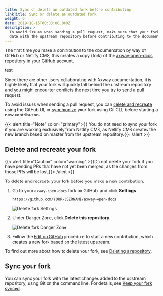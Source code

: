 ```yaml
---
title: Sync or delete an outdated fork before contributing
linkTitle: Sync or delete an outdated fork
weight: 6
date: 2019-10-15T00:00:00.000Z
description: >
  To avoid issues when sending a pull request, make sure that your fork is up to
  date with the upstream repository before contributing to the documentation.
---
```

The first time you make a contribution to the documentation by way of GitHub or Netlify CMS, this creates a copy (fork) of the [axway-open-docs](https://github.com/Axway/axway-open-docs) repository in your GitHub account.

test

Since there are other users collaborating with Axway documentation, it is highly likely that your fork will quickly fall behind the upstream repository and you might encounter conflicts the next time you try to send a pull request.

To avoid issues when sending a pull request, you can [delete and recreate](#delete-and-recreate-your-fork) using the GitHub UI, or [synchronize](#sync-your-fork) your fork using Git CLI, before starting a new contribution.

{{< alert title="Note" color="primary" >}} You do not need to sync your fork if you are working exclusively from Netlify CMS, as Netlify CMS creates the new branch based on master from the upstream repository.{{< /alert >}}

## Delete and recreate your fork

{{< alert title="Caution" color="warning" >}}Do not delete your fork if you have pending PRs that have not yet been merged, as the changes from those PRs will be lost.{{< /alert >}}

To delete and recreate your fork before you make a new contribution:

1. Go to your `axway-open-docs` fork on GitHub, and click **Settings**

   ```
   https://github.com/YOUR-USERNAME/axway-open-docs
   ```

   ![Delete fork Settings](/Images/contributing/deletefork_settings.png)
2. Under Danger Zone, click **Delete this repository**.

   ![Delete fork Danger Zone](/Images/contributing/deletefork_dangerzone.png)
3. Follow the [Edit on GitHub](/docs/contribution_guidelines/#option-1-edit-on-github) procedure to start a new contribution, which creates a new fork based on the latest upstream.

To find out more about how to delete your fork, see [Deleting a repository](https://help.github.com/en/articles/deleting-a-repository).

## Sync your fork

You can sync your fork with the latest changes added to the upstream repository, using Git on the command line. For details, see [Keep your fork synced](https://help.github.com/en/articles/fork-a-repo#keep-your-fork-synced).
